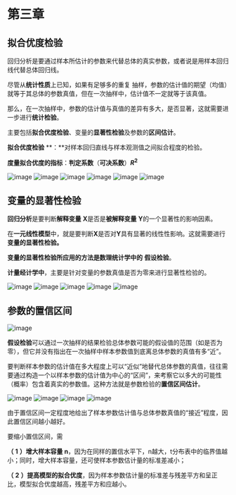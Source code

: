 # 第三章

## **拟合优度检验** 

回归分析是要通过样本所估计的参数来代替总体的真实参数，或者说是用样本回归线代替总体回归线。

尽管从**统计性质**上已知，如果有足够多的重复 抽样，参数的估计值的期望（均值）就等于其总体的参数真值，但在一次抽样中，估计值不一定就等于该真值。

那么，在一次抽样中，参数的估计值与真值的差异有多大，是否显著，这就需要进一步进行**统计检验**。

主要包括**拟合优度检验**、变量的**显著性检验**及参数的**区间估计**。

**拟合优度检验** **：**对样本回归直线与样本观测值之间拟合程度的检验。

  **度量拟合优度的指标**：**判定系数**（**可决系数**）**$R^2$**

![image](https://user-images.githubusercontent.com/54904760/222915090-b2ecfa6c-33f9-4335-bcde-a9d4823dc9a7.png)
![image](https://user-images.githubusercontent.com/54904760/222915099-a0e6289b-ef71-4cc8-834d-71d4c3d91f2f.png)
![image](https://user-images.githubusercontent.com/54904760/222915114-55a28651-2c6b-47b5-91b9-ca659ed2a810.png)
![image](https://user-images.githubusercontent.com/54904760/222915120-5ac9f3b1-5af3-40cb-a28b-9f0038ec9317.png)
![image](https://user-images.githubusercontent.com/54904760/222915125-6f96895a-9ba1-48b0-9e5e-4de253afe316.png)
![image](https://user-images.githubusercontent.com/54904760/222915129-a3845012-c8a5-456b-82af-d9ec1fad9d4e.png)

## **变量的显著性检验** 

   **回归分析**是要判断**解释变量** **X**是否是**被解释变量** **Y**的一个显著性的影响因素。

   在**一元线性模型**中，就是要判断**X**是否对**Y**具有显著的线性性影响。这就需要进行**变量的显著性检验。**

**变量的显著性检验所应用的方法是数理统计学中的** **假设检验**。

   **计量经计学中**，主要是针对变量的参数真值是否为零来进行显著性检验的。

![image](https://user-images.githubusercontent.com/54904760/222915206-2f15a7c0-91d7-402c-970c-af16c6027622.png)
![image](https://user-images.githubusercontent.com/54904760/222915215-37b192c5-c07a-43ac-a7af-40ae6c41f3f2.png)
![image](https://user-images.githubusercontent.com/54904760/222915242-a75ce3f3-ae80-40d4-9899-183cd8caf5df.png)
![image](https://user-images.githubusercontent.com/54904760/222915249-988cb61e-efb6-4b4e-afc8-439a8691eca9.png)
![image](https://user-images.githubusercontent.com/54904760/222915255-3bea0d04-1542-46a0-b9d7-9c8638b4a2e5.png)

## **参数的置信区间** 

![image](https://user-images.githubusercontent.com/54904760/222915277-42698a2d-ee54-4f05-b037-b32eee673e5b.png)

**假设检验**可以通过一次抽样的结果检验总体参数可能的假设值的范围（如是否为零），但它并没有指出在一次抽样中样本参数值到底离总体参数的真值有多“近”。

  要判断样本参数的估计值在多大程度上可以“近似”地替代总体参数的真值，往往需要通过构造一个以样本参数的估计值为中心的“区间”，来考察它以多大的可能性（概率）包含着真实的参数值。这种方法就是参数检验的**置信区间估计**。 

![image](https://user-images.githubusercontent.com/54904760/222915277-42698a2d-ee54-4f05-b037-b32eee673e5b.png)
![image](https://user-images.githubusercontent.com/54904760/222915326-0eb162b6-2b58-41a0-9b5d-c6481f587e54.png)
![image](https://user-images.githubusercontent.com/54904760/222915339-82a73fc8-2411-408d-992c-b52cd8e517ea.png)
![image](https://user-images.githubusercontent.com/54904760/222915348-0ae225d4-8ba4-4bb0-8662-c634182521be.png)

由于置信区间一定程度地给出了样本参数估计值与总体参数真值的“接近”程度，因此置信区间越小越好。

要缩小置信区间，需

  **（** **1** **）增大样本容量** **n**，因为在同样的置信水平下，n越大，t分布表中的临界值越小；同时，增大样本容量，还可使样本参数估计量的标准差减小；

  **（** **2** **）提高模型的拟合优度**，因为样本参数估计量的标准差与残差平方和呈正比，模型拟合优度越高，残差平方和应越小。
